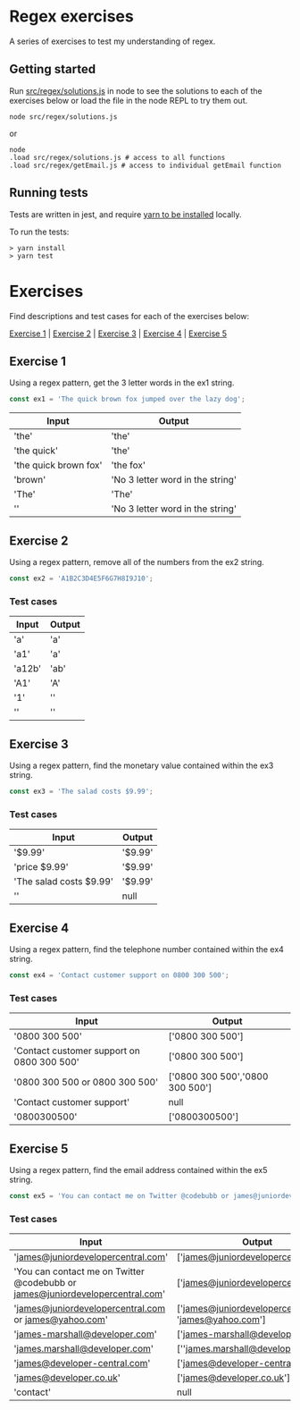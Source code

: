 # Regex exercises

A series of exercises to test my understanding of regex.   



## Getting started

Run [src/regex/solutions.js](solutions.js) in node to see the solutions to each of the exercises below or load the file in the node REPL to try them out.

```shell
node src/regex/solutions.js
```

or 

```shell
node
.load src/regex/solutions.js # access to all functions
.load src/regex/getEmail.js # access to individual getEmail function
```

## Running tests

Tests are written in jest, and require [yarn to be installed](https://classic.yarnpkg.com/en/docs/install/) locally.

To run the tests:

```shell
> yarn install
> yarn test
```

# Exercises

Find descriptions and test cases for each of the exercises below:

[Exercise 1](#exercise-1) | [Exercise 2](#exercise-2) | [Exercise 3](#exercise-3) | [Exercise 4](#exercise-4) | [Exercise 5](#exercise-5) 

## Exercise 1

Using a regex pattern, get the 3 letter words in the ex1 string.

```javascript
const ex1 = 'The quick brown fox jumped over the lazy dog';
```

|Input|Output|
|-----|------|
|'the'|'the' |
|'the quick'|'the'|
|'the quick brown fox'|'the fox'|
|'brown' |'No 3 letter word in the string'|
|'The' | 'The' |
| '' | 'No 3 letter word in the string' |

## Exercise 2
Using a regex pattern, remove all of the numbers from the ex2 string.

 ```javascript
 const ex2 = 'A1B2C3D4E5F6G7H8I9J10';
 ```

 ### Test cases

|Input|Output|
|-----|------|
|'a'  |'a'   |
|'a1' |'a'   |
|'a12b'|'ab' |
|'A1'  |'A'  |
|'1'   |''   |
|''    |''   |

## Exercise 3
Using a regex pattern, find the monetary value contained within the ex3 string.

```javascript
const ex3 = 'The salad costs $9.99';
```

### Test cases

|Input|Output|
|-----|------|
|'$9.99'|'$9.99'|
|'price $9.99'|'$9.99'|
|'The salad costs $9.99'|'$9.99'|
|''|null|


## Exercise 4
Using a regex pattern, find the telephone number contained within the ex4 string.

```javascript
const ex4 = 'Contact customer support on 0800 300 500';
```

### Test cases

|Input|Output|
|-----|------|
|'0800 300 500'|['0800 300 500']|
|'Contact customer support on 0800 300 500'|['0800 300 500']|
|'0800 300 500 or 0800 300 500'|['0800 300 500','0800 300 500']
|'Contact customer support'|null|
|'0800300500'| ['0800300500']|


## Exercise 5
Using a regex pattern, find the email address contained within the ex5 string.

```javascript
const ex5 = 'You can contact me on Twitter @codebubb or james@juniordevelopercentral.com';
```
### Test cases

|Input|Output|
|-----|------|
|'james@juniordevelopercentral.com'|['james@juniordevelopercentral.com']|
|'You can contact me on Twitter @codebubb or james@juniordevelopercentral.com'|['james@juniordevelopercentral.com']|
|'james@juniordevelopercentral.com or james@yahoo.com'|['james@juniordevelopercentral.com', 'james@yahoo.com']|
|'james-marshall@developer.com'|['james-marshall@developer.com']|
|'james.marshall@developer.com'|[''james.marshall@developer.com']|
|'james@developer-central.com'|['james@developer-central.com']|
|'james@developer.co.uk'|['james@developer.co.uk']|
|'contact'|null|


